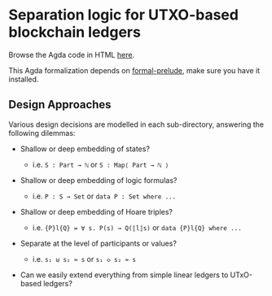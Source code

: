 # Separation logic for UTXO-based blockchain ledgers

Browse the Agda code in HTML [here](http://omelkonian.github.io/hoare-ledgers).

This Agda formalization depends on [formal-prelude](https://github.com/omelkonian/formal-prelude),
make sure you have it installed.

## Design Approaches

Various design decisions are modelled in each sub-directory, answering the following dilemmas:

- Shallow or deep embedding of states?
  + i.e. `S : Part → ℕ` or `S : Map⟨ Part → ℕ ⟩`

- Shallow or deep embedding of logic formulas?
  + i.e. `P : S → Set` or `data P : Set where ...`

- Shallow or deep embedding of Hoare triples?
  + i.e. `{P}l{Q} = ∀ s. P(s) → Q(⟦l⟧s)` or `data {P}l{Q} where ...`

- Separate at the level of participants or values?
  + i.e. `s₁ ⊎ s₂ ≈ s` or `s₁ ◇ s₂ ≈ s`

- Can we easily extend everything from simple linear ledgers to UTxO-based ledgers?
